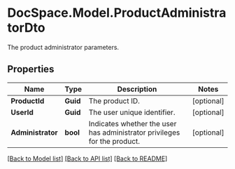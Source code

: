 # DocSpace.Model.ProductAdministratorDto
The product administrator parameters.

## Properties

Name | Type | Description | Notes
------------ | ------------- | ------------- | -------------
**ProductId** | **Guid** | The product ID. | [optional] 
**UserId** | **Guid** | The user unique identifier. | [optional] 
**Administrator** | **bool** | Indicates whether the user has administrator privileges for the product. | [optional] 

[[Back to Model list]](../README.md#documentation-for-models) [[Back to API list]](../README.md#documentation-for-api-endpoints) [[Back to README]](../README.md)

